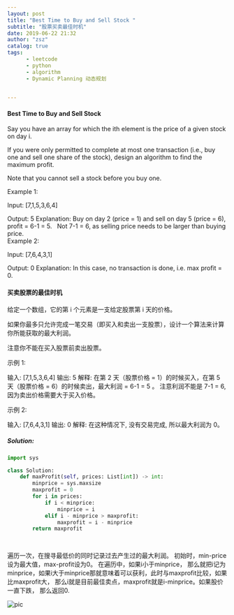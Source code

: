 ```yaml
---
layout: post
title: "Best Time to Buy and Sell Stock "
subtitle: "股票买卖最佳时机"
date: 2019-06-22 21:32
author: "zsz"
catalog: true
tags: 
      - leetcode
      - python
      - algorithm
      - Dynamic Planning 动态规划
      

---
```






#### Best Time to Buy and Sell Stock

Say you have an array for which the ith element is the price of a given stock on day i.

If you were only permitted to complete at most one transaction (i.e., buy one and sell one share of the stock), design an algorithm to find the maximum profit.

Note that you cannot sell a stock before you buy one.

Example 1:

Input: [7,1,5,3,6,4]

Output: 5
Explanation: Buy on day 2 (price = 1) and sell on day 5 (price = 6), profit = 6-1 = 5.
             Not 7-1 = 6, as selling price needs to be larger than buying price.
             
Example 2:

Input: [7,6,4,3,1]

Output: 0
Explanation: In this case, no transaction is done, i.e. max profit = 0.

#### 买卖股票的最佳时机

给定一个数组，它的第 i 个元素是一支给定股票第 i 天的价格。

如果你最多只允许完成一笔交易（即买入和卖出一支股票），设计一个算法来计算你所能获取的最大利润。

注意你不能在买入股票前卖出股票。

示例 1:

输入: [7,1,5,3,6,4]
输出: 5
解释: 在第 2 天（股票价格 = 1）的时候买入，在第 5 天（股票价格 = 6）的时候卖出，最大利润 = 6-1 = 5 。
     注意利润不能是 7-1 = 6, 因为卖出价格需要大于买入价格。

示例 2:

输入: [7,6,4,3,1]
输出: 0
解释: 在这种情况下, 没有交易完成, 所以最大利润为 0。








##### Solution:

```python
import sys

class Solution:
    def maxProfit(self, prices: List[int]) -> int:
        minprice = sys.maxsize
        maxprofit = 0
        for i in prices:
            if i < minprice:
                minprice = i
            elif i - minprice > maxprofit:
                maxprofit = i - minprice
        return maxprofit

                
```
遍历一次，在搜寻最低价的同时记录过去产生过的最大利润。
初始时，min-price设为最大值，max-profit设为0。
在遍历中，如果i小于minprice， 那么就把i记为minprice，如果i大于minprice那就意味着可以获利，此时与maxprofit比较，如果比maxprofit大， 那么i就是目前最佳卖点，maxprofit就是i-minprice。如果股价一直下跌， 那么返回0.



![pic](http://ww2.sinaimg.cn/large/006tNc79gy1g4aiga8uihj31ja0u00xs.jpg)


